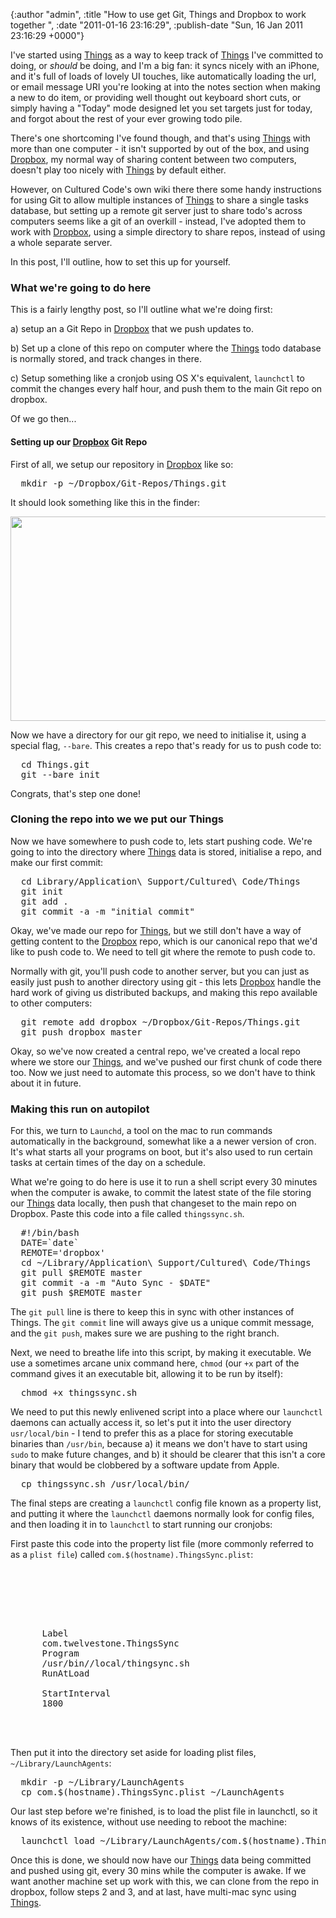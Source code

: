 

{:author "admin", :title "How to use get Git, Things and Dropbox to work together ", :date "2011-01-16 23:16:29", :publish-date "Sun, 16 Jan 2011 23:16:29 +0000"}



<!-- content below -->

I've started using [Things][] as a way to keep track of [Things][] I've committed to doing, or _should_ be doing, and I'm a big fan: it syncs nicely with an iPhone, and it's full of loads of lovely UI touches, like automatically loading the url, or email message URI you're looking at into the notes section when making a new to do item, or providing well thought out keyboard short cuts, or simply having a "Today" mode designed let you set targets just for today, and forgot about the rest of your ever growing todo pile.

There's one shortcoming I've found though, and that's using [Things][] with more than one computer - it isn't supported by out of the box, and using [Dropbox][], my normal way of sharing content between two computers, doesn't play too nicely with [Things][] by default either.

However, on Cultured Code's own wiki there there some handy instructions for using Git to allow multiple instances of [Things][] to share a single tasks database, but setting up a remote git server just to share todo's across computers seems like a git of an overkill - instead, I've adopted them to work with [Dropbox][], using a simple directory to share repos, instead of using a whole separate server.

In this post, I'll outline, how to set this up for yourself. 

### What we're going to do here

This is a fairly lengthy post, so I'll outline what we're doing first:

a) setup an a Git Repo in [Dropbox][] that we push updates to.

b) Set up a clone of this repo on computer where the [Things][] todo database is normally stored, and track changes in there.

c) Setup something like a cronjob using OS X's equivalent, `launchctl` to commit the changes every half hour, and push them to the main Git repo on dropbox.

Of we go then...

#### Setting up our [Dropbox][] Git Repo

First of all, we setup our repository in [Dropbox][] like so:

<pre lang="bash">
  mkdir -p ~/Dropbox/Git-Repos/Things.git   
</pre>

It should look something like this in the finder:

<a href="http://chrisadams.me.uk/wordpress/wp-content/uploads/2011/01/git-repos.png"><img src="http://chrisadams.me.uk/wordpress/wp-content/uploads/2011/01/git-repos.png" alt="" title="git-repos" width="670" height="327" class="alignright size-full wp-image-416" /></a>


Now we have a directory for our git repo, we need to initialise it, using a special flag, `--bare`. This creates a repo that's ready for us to push code to:

<pre lang="bash">
  cd Things.git
  git --bare init
</pre>

Congrats, that's step one done!

### Cloning the repo into we we put our Things

Now we have somewhere to push code to, lets start pushing code. We're going to into the directory where [Things][] data is stored, initialise a repo, and make our first commit:

<pre lang="bash">
  cd Library/Application\ Support/Cultured\ Code/Things
  git init
  git add .
  git commit -a -m "initial commit"
</pre>

Okay, we've made our repo for [Things][], but we still don't have a way of getting content to the [Dropbox][] repo, which is our canonical repo that we'd like to push code to. We need to tell git where the remote to push code to.

Normally with git, you'll push code to another server, but you can just as easily just push to another directory using git - this lets [Dropbox][] handle the hard work of giving us distributed backups, and making this repo available to other computers:

<pre lang="bash">
  git remote add dropbox ~/Dropbox/Git-Repos/Things.git
  git push dropbox master 
</pre>

Okay, so we've now created a central repo, we've created a local repo where we store our [Things][], and we've pushed our first chunk of code there too. Now we just need to automate this process, so we don't have to think about it in future.

### Making this run on autopilot

For this, we turn to `Launchd`, a tool on the mac to run commands automatically in the background, somewhat like a a newer version of cron. It's what starts all your programs on boot, but it's also used to run certain tasks at certain times of the day on a schedule.

What we're going to do here is use it to run a shell script every 30 minutes when the computer is awake, to commit the latest state of the file storing our [Things][] data locally, then push that changeset to the main repo on Dropbox. Paste this code into a file called `thingssync.sh`. 

<pre lang="bash">
  #!/bin/bash
  DATE=`date`
  REMOTE='dropbox'
  cd ~/Library/Application\ Support/Cultured\ Code/Things
  git pull $REMOTE master
  git commit -a -m "Auto Sync - $DATE"
  git push $REMOTE master
</pre>

The `git pull` line is there to keep this in sync with other instances of Things. The `git commit` line will aways give us a unique commit message, and the `git push`, makes sure we are pushing to the right branch.

Next, we need to breathe life into this script, by making it executable. We use a sometimes arcane unix command here, `chmod` (our `+x` part of the command gives it an executable bit, allowing it to be run by itself):

<pre lang="bash">
  chmod +x thingssync.sh   
</pre>

We need to put this newly enlivened script into a place where our `launchctl` daemons can actually access it, so let's put it into the user directory `usr/local/bin` - I tend to prefer this as a place for storing executable binaries than `/usr/bin`, because a) it means we don't have to start using `sudo` to make future changes, and b) it should be clearer that this isn't a core binary that would be clobbered by a software update from Apple.

<pre lang="bash">
  cp thingssync.sh /usr/local/bin/ 
</pre>

The final steps are creating a `launchctl` config file known as a property list, and putting it where the `launchctl` daemons normally look for config files, and then loading it in to `launchctl` to start running our cronjobs: 

First paste this code into the property list file (more commonly referred to as a `plist file`) called `com.$(hostname).ThingsSync.plist`:


<pre lang="xml">
  
  <?xml version="1.0" encoding="UTF-8"?>
  <!DOCTYPE plist PUBLIC "-//Apple Computer//DTD PLIST 1.0//EN"
  "http://www.apple.com/DTDs/PropertyList-1.0.dtd">

  <plist version="1.0">
    <dict>
      <key>Label</key>
      <string>com.twelvestone.ThingsSync</string>
      <key>Program</key>
      <string>/usr/bin//local/thingsync.sh</string>
      <key>RunAtLoad</key>
      <true />
      <key>StartInterval</key>
      <integer>1800</integer>
    </dict>
  </plist>

</pre>



Then put it into the directory set aside for loading plist files, `~/Library/LaunchAgents`:

<pre lang="bash">
  mkdir -p ~/Library/LaunchAgents
  cp com.$(hostname).ThingsSync.plist ~/LaunchAgents
</pre>

Our last step before we're finished, is to load the plist file in launchctl, so it knows of its existence, without use needing to reboot the machine:

<pre lang="bash">
  launchctl load ~/Library/LaunchAgents/com.$(hostname).ThingsSync.plist 
</pre>

Once this is done, we should now have our [Things][] data being committed and pushed using git, every 30 mins while the computer is awake. If we want another machine set up work with this, we can clone from the repo in dropbox, follow steps 2 and 3, and at last, have multi-mac sync using [Things][].


<!-- links -->

[Things]: http://culturedcode.com/things/
[Dropbox]: http://dropbox.com

